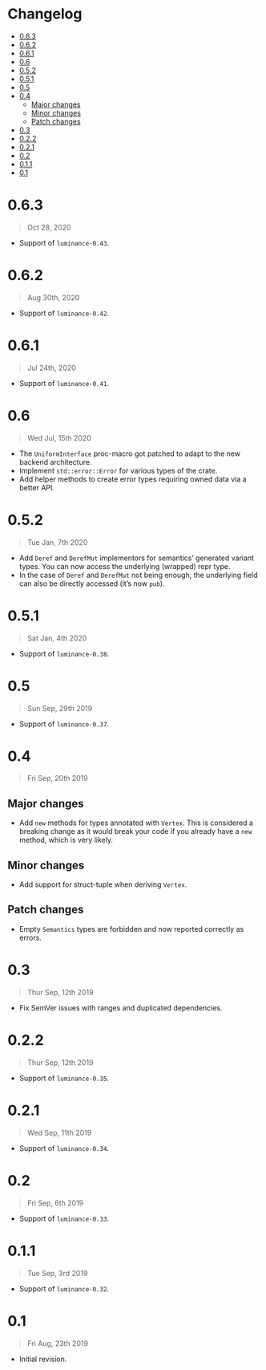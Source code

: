 # Changelog

<!-- vim-markdown-toc GFM -->

* [0.6.3](#063)
* [0.6.2](#062)
* [0.6.1](#061)
* [0.6](#06)
* [0.5.2](#052)
* [0.5.1](#051)
* [0.5](#05)
* [0.4](#04)
  * [Major changes](#major-changes)
  * [Minor changes](#minor-changes)
  * [Patch changes](#patch-changes)
* [0.3](#03)
* [0.2.2](#022)
* [0.2.1](#021)
* [0.2](#02)
* [0.1.1](#011)
* [0.1](#01)

<!-- vim-markdown-toc -->

# 0.6.3

> Oct 28, 2020

- Support of `luminance-0.43`.

# 0.6.2

> Aug 30th, 2020

- Support of `luminance-0.42`.

# 0.6.1

> Jul 24th, 2020

- Support of `luminance-0.41`.

# 0.6

> Wed Jul, 15th 2020

- The `UniformInterface` proc-macro got patched to adapt to the new backend architecture.
- Implement `std::error::Error` for various types of the crate.
- Add helper methods to create error types requiring owned data via a better API.

# 0.5.2

> Tue Jan, 7th 2020

- Add `Deref` and `DerefMut` implementors for semantics’ generated variant types. You can now
  access the underlying (wrapped) repr type.
- In the case of `Deref` and `DerefMut` not being enough, the underlying field can also be
  directly accessed (it’s now `pub`).

# 0.5.1

> Sat Jan, 4th 2020

- Support of `luminance-0.38`.

# 0.5

> Sun Sep, 29th 2019

- Support of `luminance-0.37`.

# 0.4

> Fri Sep, 20th 2019

## Major changes

- Add `new` methods for types annotated with `Vertex`. This is considered a breaking change as
  it would break your code if you already have a `new` method, which is very likely.

## Minor changes

- Add support for struct-tuple when deriving `Vertex`.

## Patch changes

- Empty `Semantics` types are forbidden and now reported correctly as errors.

# 0.3

> Thur Sep, 12th 2019

- Fix SemVer issues with ranges and duplicated dependencies.

# 0.2.2

> Thur Sep, 12th 2019

- Support of `luminance-0.35`.

# 0.2.1

> Wed Sep, 11th 2019

- Support of `luminance-0.34`.

# 0.2

> Fri Sep, 6th 2019

- Support of `luminance-0.33`.

# 0.1.1

> Tue Sep, 3rd 2019

- Support of `luminance-0.32`.

# 0.1

> Fri Aug, 23th 2019

- Initial revision.

